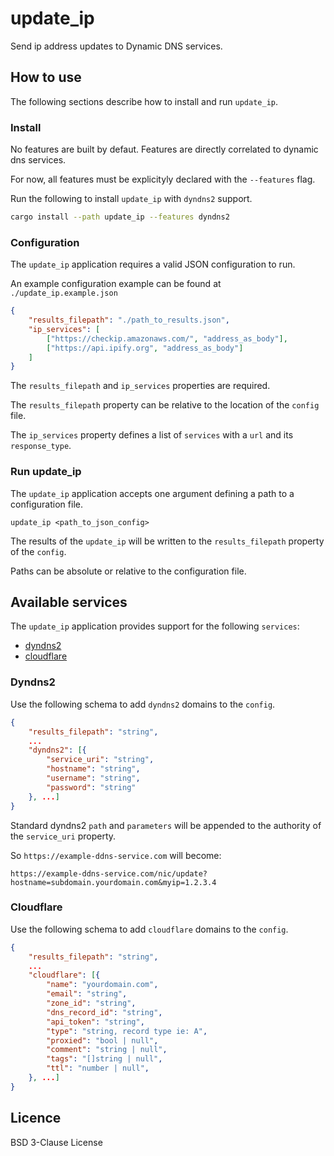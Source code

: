 # update_ip

Send ip address updates to Dynamic DNS services.

## How to use

The following sections describe how to install and run `update_ip`.

### Install

No features are built by defaut. Features are directly correlated to dynamic dns services.

For now, all features must be explicityly declared with the `--features` flag.

Run the following to install `update_ip` with `dyndns2` support.

```sh
cargo install --path update_ip --features dyndns2
```

### Configuration

The `update_ip` application requires a valid JSON configuration to run.

An example configuration example can be found at
`./update_ip.example.json`

```JSON
{
	"results_filepath": "./path_to_results.json",
	"ip_services": [
		["https://checkip.amazonaws.com/", "address_as_body"],
		["https://api.ipify.org", "address_as_body"]
	]
}
```

The `results_filepath` and `ip_services` properties are required. 

The `results_filepath` property can be relative to the location of the `config` file.

The `ip_services` property defines a list of `services` with a `url` and its `response_type`.

### Run update_ip

The `update_ip` application accepts one argument defining a path to a configuration file.

```
update_ip <path_to_json_config>
```

The results of the `update_ip` will be written to the `results_filepath` property of the `config`.

Paths can be absolute or relative to the configuration file.

## Available services

The `update_ip` application provides support for the following `services`:

- [dyndns2](#dyndns2)
- [cloudflare](#cloudflare)

### Dyndns2

Use the following schema to add `dyndns2` domains to the `config`.

```JSON
{
	"results_filepath": "string",
	...
	"dyndns2": [{
		"service_uri": "string",
		"hostname": "string",
		"username": "string",
		"password": "string"
	}, ...]
}
```

Standard dyndns2 `path` and `parameters` will be appended to the authority of the `service_uri` property.

So `https://example-ddns-service.com` will become:

```
https://example-ddns-service.com/nic/update?hostname=subdomain.yourdomain.com&myip=1.2.3.4
```

### Cloudflare

Use the following schema to add `cloudflare` domains to the `config`.


```JSON
{
	"results_filepath": "string",
	...
	"cloudflare": [{
		"name": "yourdomain.com",
		"email": "string",
		"zone_id": "string",
		"dns_record_id": "string",
		"api_token": "string",
		"type": "string, record type ie: A",
		"proxied": "bool | null",
		"comment": "string | null",
		"tags": "[]string | null",
		"ttl": "number | null",
	}, ...]
}
```

## Licence

BSD 3-Clause License
